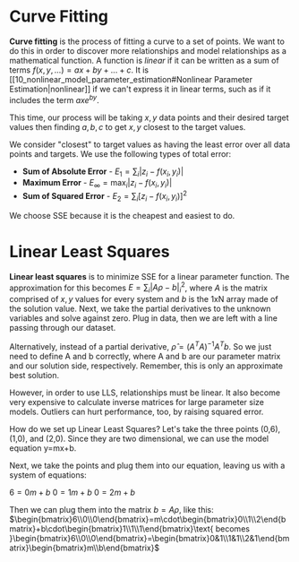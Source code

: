 # Curve Fitting

**Curve fitting** is the process of fitting a curve to a set of points. We want to do this in order to discover more relationships and model relationships as a mathematical function. A function is *linear* if it can be written as a sum of terms $f(x,y,...)=ax+by+...+c$. It is [[10_nonlinear_model_parameter_estimation#Nonlinear Parameter Estimation|nonlinear]] if we can't express it in linear terms, such as if it includes the term $axe^{by}$. 

This time, our process will be taking $x,y$ data points and their desired target values then finding $a,b,c$ to get $x,y$ closest to the target values. 

We consider "closest" to target values as having the least error over all data points and targets. We use the following types of total error:
- **Sum of Absolute Error** - $E_1=\sum_i{|z_i-f(x_i,y_i)|}$
- **Maximum Error** - $E_\infty=\text{max}_i|z_i-f(x_i,y_i)|$
- **Sum of Squared Error** - $E_2=\sum_i{[z_i-f(x_i,y_i)]^2}$

We choose SSE because it is the cheapest and easiest to do. 

# Linear Least Squares
**Linear least squares** is to minimize SSE for a linear parameter function. The approximation for this becomes $E=\sum_i|A\rho-b|_i^2$, where $A$ is the matrix comprised of $x,y$ values for every system and $b$ is the 1xN array made of the solution value. Next, we take the partial derivatives to the unknown variables and solve against zero. Plug in data, then we are left with a line passing through our dataset. 

Alternatively, instead of a partial derivative, $\hat{\rho}=(A^TA)^{-1}A^Tb$. So we just need to define A and b correctly, where A and b are our parameter matrix and our solution side, respectively. Remember, this is only an approximate best solution. 

However, in order to use LLS, relationships must be linear. It also become very expensive to calculate inverse matrices for large parameter size models. Outliers can hurt performance, too, by raising squared error. 

How do we set up Linear Least Squares? Let's take the three points (0,6),(1,0), and (2,0). Since they are two dimensional, we can use the model equation y=mx+b.

Next, we take the points and plug them into our equation, leaving us with a system of equations:

$6=0m+b$
$0=1m+b$
$0=2m+b$

Then we can plug them into the matrix $b=A\rho$, like this:
$\begin{bmatrix}6\\0\\0\end{bmatrix}=m\cdot\begin{bmatrix}0\\1\\2\end{bmatrix}+b\cdot\begin{bmatrix}1\\1\\1\end{bmatrix}\text{ becomes }\begin{bmatrix}6\\0\\0\end{bmatrix}=\begin{bmatrix}0&1\\1&1\\2&1\end{bmatrix}\begin{bmatrix}m\\b\end{bmatrix}$
